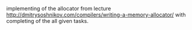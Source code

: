 implementing of the allocator from lecture http://dmitrysoshnikov.com/compilers/writing-a-memory-allocator/ with completing of the all given tasks.